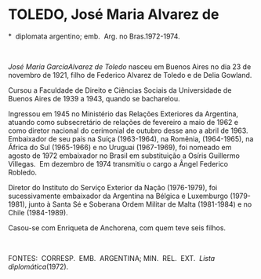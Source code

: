 TOLEDO, José Maria Alvarez de
=============================

\*  diplomata argentino; emb.  Arg. no Bras.1972-1974.

 

*José Maria GarcíaAlvarez de Toledo* nasceu em Buenos Aires no dia 23 de
novem­bro de 1921, filho de Federico Alvarez de Toledo e de Delia
Gowland.

Cursou a Faculdade de Direito e Ciências Sociais da Universidade de
Buenos Aires de 1939 a 1943, quando se bacharelou.

Ingressou em 1945 no Ministério das Rela­ções Exteriores da Argentina,
atuando como subsecretário de relações de fevereiro a maio de 1962 e
como diretor nacional do cerimonial de outubro desse ano a abril de
1963.  Em­baixador de seu país na Suíça (1963-1964), na Romênia,
(1964-1965), na África do Sul (1965-1966) e no Uruguai (1967-1969), foi
nomeado em agosto de 1972 embaixador no Brasil em substituição a Osíris
Guillermo Villegas.  Em dezembro de 1974 transmitiu o cargo a Ângel
Federico Robledo.

Diretor do Instituto do Serviço Exterior da Nação (1976-1979), foi
sucessivamente embaixador da Argentina na Bélgica e Luxemburgo
(1979-1981), junto à Santa Sé e Soberana Ordem Militar de Malta
(1981-1984) e no Chile (1984-1989).

Casou-se com Enriqueta de An­chorena, com quem teve seis filhos.

 

FONTES:  CORRESP.  EMB.  ARGENTINA; MIN.  REL.  EXT.  *Lista
diplomática*(1972).

 
